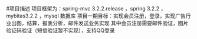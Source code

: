 #项目描述
项目框架为：spring-mvc 3.2.2.release ，spring 3.2.2 ， mybitas3.2.2 ，mysql 数据库 
项目一期目标：实现会员注册，登录，实现广告行业出图，结算，报表分析，邮件发送业务实现
其中会员注册需要邮件验证，图片验证码验证（短信验证暂不实现），支持QQ登录
